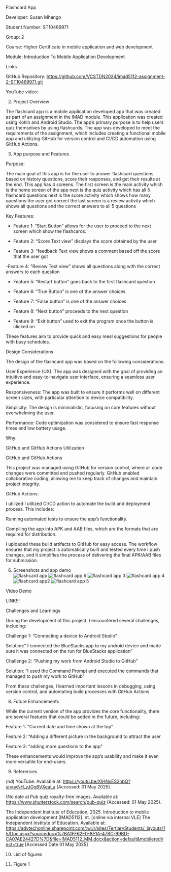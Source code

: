 Flashcard App 

Developer: Susan Mhango  

Student Number: ST10469971  

Group: 2  

Course: Higher Certificate in mobile application and web development  

Module: Introduction To Mobile Application Development  

Links  

GitHub Repository:  https://github.com/VCSTDN2024/imad5112-assignment-2-ST10469971.git 

YouTube video: 

2. Project Overview  

The flashcard app is a mobile application developed app that was created as part of an assignment in the IMAD module. This application was created using Kotlin and Android Studio. The app’s primary purpose is to help users quiz themselves by using flashcards. The app was developed to meet the requirements of the assignment, which includes creating a functional mobile app and utilizing GitHub for version control and CI/CD automation using GitHub Actions. 

  

 

3. App purpose and Features  

Purpose:  

The main goal of this app is for the user to answer flashcard questions based on history questions, score their responses, and get their results at the end. This app has 4 screens. The first screen is the main activity which is the home screen of the app next is the quiz activity which has all 5 flashcard questions next is the score activity which shows how many questions the user got correct the last screen is a review activity which shows all questions and the correct answers to all 5 questions 

 Key Features:  

 

 - Feature 1: “Start Button” allows for the user to proceed to the next screen which show the flashcards.  

- Feature 2: “Score Text view” displays the score obtained by the user  

 - Feature 3: “feedback Text view shows a comment based off the score that the user got 

 -Feature 4: "Review Text view” shows all questions along with the correct answers to each question  

 - Feature 5: “Restart button” goes back to the first flashcard question  

- Feature 6: “True Button” is one of the answer choices  

- Feature 7: “False button” is one of the answer choices 

- Feature 8: “Next button” proceeds to the next question 

- Feature 9: “Exit button” used to exit the program once the button is clicked on  

These features aim to provide quick and easy meal suggestions for people with busy schedules.   

  

 

Design Considerations  

 

The design of the flashcard app was based on the following considerations:  

User Experience (UX): The app was designed with the goal of providing an intuitive and easy-to-navigate user interface, ensuring a seamless user experience.  

Responsiveness: The app was built to ensure it performs well on different screen sizes, with particular attention to device compatibility.  

Simplicity: The design is minimalistic, focusing on core features without overwhelming the user.  

Performance: Code optimization was considered to ensure fast response times and low battery usage.  

Why:  

GitHub and GitHub Actions Utilization  

 

GitHub and GitHub Actions  

This project was managed using GitHub for version control, where all code changes were committed and pushed regularly. GitHub enabled collaborative coding, allowing me to keep track of changes and maintain project integrity.  

GitHub Actions:   

 

I utilized I utilized CI/CD action to automate the build and deployment process. This includes:   

Running automated tests to ensure the app’s functionality.  

Compiling the app into APK and AAB files, which are the formats that are required for distribution.  

I uploaded these build artifacts to GitHub for easy access. The workflow ensures that my project is automatically built and tested every time I push changes, and it simplifies the process of delivering the final APK/AAB files for submission.  

 

  

 

  

 

    

6. Screenshots and app demo  
![flashcard app](https://github.com/user-attachments/assets/2bc70858-680a-45d8-a038-41349305626e)
![flashcard app 6](https://github.com/user-attachments/assets/e409b3d0-c092-49c3-a093-efc9c43b5f5d)
![flashcard app 3](https://github.com/user-attachments/assets/8aa2049d-e2b0-4072-bcc0-1cf03992c1ee)
![flashcard app 4](https://github.com/user-attachments/assets/aef9a979-ac0a-495e-b993-96590a9783db)
![flashcard app2](https://github.com/user-attachments/assets/51232a59-e49c-4d8d-bae7-e8b8940b614c)
![flashcard app 5](https://github.com/user-attachments/assets/05864226-6d10-4329-95b0-197d31eee439)
 

 

 
Video Demo  

LINK!!! 

Challenges and Learnings   

During the development of this project, I encountered several challenges, including:  

 

Challenge 1: “Connecting a device to Android Studio”  

Solution:” I connected the BlueStacks app to my android device and made sure it was connected on the run for BlueStacks application”   

Challenge 2: “Pushing my work from Android Studio to GitHub”  

 

Solution: “I used the Command Prompt and executed the commands that managed to push my work to GitHub”  

 

From these challenges, I learned important lessons in debugging, using version control, and automating build processes with GitHub Actions  

 

8.  Future Enhancements   

 While the current version of the app provides the core functionality, there are several features that could be added in the future, including:  

 

Feature 1: "Current date and time shown at the top”  

Feature 2: “Adding a different picture in the background to attract the user 

Feature 3: “adding more questions to the app”  

 

These enhancements would improve the app’s usability and make it even more versatile for end-users.  

 

 

9. References   

(nd) YouTube. Available at: https://youtu.be/XIHNxES2hbQ?si=nyNH_yJGg6VXeaLu (Accessed: 01 May 2025).   

(No date a) Pub quiz royalty-free images. Available at: https://www.shutterstock.com/search/pub-quiz (Accessed: 01 May 2025).  

The Independent Institute of Education, 2025. Introduction to mobile application development [IMAD5112]. nt. [online via internal VLE] The Independent Institute of Education. Available at: https://advtechonline.sharepoint.com/:w:/r/sites/TertiaryStudents/_layouts/15/Doc.aspx?sourcedoc=%7BA1FF62F0-8E1A-47BC-99BD-CA07AE24427D%7D&file=IMAD5112_MM.docx&action=default&mobileredirect=true [Accessed Date 01 May 2025]  

 

  

 

 

10. List of figures 

11. Figure 1 
